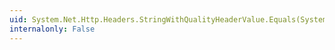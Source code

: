 ```yaml
---
uid: System.Net.Http.Headers.StringWithQualityHeaderValue.Equals(System.Object)
internalonly: False
---
```

